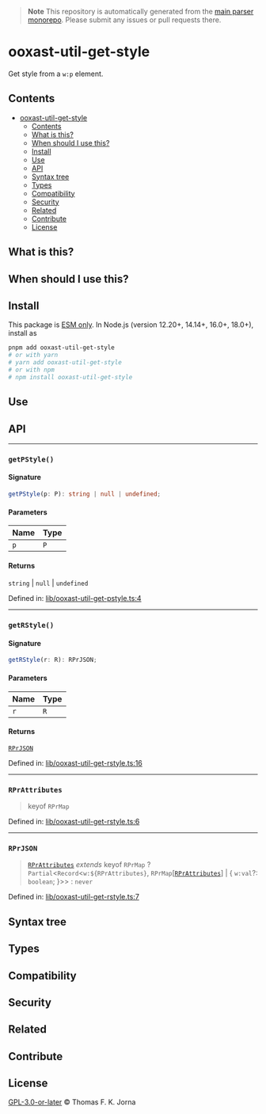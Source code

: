 > **Note**
> This repository is automatically generated from the [main parser monorepo](https://github.com/TrialAndErrorOrg/parsers). Please submit any issues or pull requests there.

# ooxast-util-get-style

Get style from a `w:p` element.

## Contents

*   [ooxast-util-get-style](#ooxast-util-get-style)
    *   [Contents](#contents)
    *   [What is this?](#what-is-this)
    *   [When should I use this?](#when-should-i-use-this)
    *   [Install](#install)
    *   [Use](#use)
    *   [API](#api)
    *   [Syntax tree](#syntax-tree)
    *   [Types](#types)
    *   [Compatibility](#compatibility)
    *   [Security](#security)
    *   [Related](#related)
    *   [Contribute](#contribute)
    *   [License](#license)

## What is this?

## When should I use this?

## Install

This package is [ESM only](https://gist.github.com/sindresorhus/a39789f98801d908bbc7ff3ecc99d99c). In Node.js (version 12.20+, 14.14+, 16.0+, 18.0+), install as

```bash
pnpm add ooxast-util-get-style
# or with yarn
# yarn add ooxast-util-get-style
# or with npm
# npm install ooxast-util-get-style
```

## Use

## API

***

### `getPStyle()`

#### Signature

```ts
getPStyle(p: P): string | null | undefined;
```

#### Parameters

| Name | Type |
| :------ | :------ |
| `p` | `P` |

#### Returns

`string` | `null` | `undefined`

Defined in:  [lib/ooxast-util-get-pstyle.ts:4](https://github.com/TrialAndErrorOrg/parsers/blob/34b3326/libs/ooxast/ooxast-util-get-style/src/lib/ooxast-util-get-pstyle.ts#L4)

***

### `getRStyle()`

#### Signature

```ts
getRStyle(r: R): RPrJSON;
```

#### Parameters

| Name | Type |
| :------ | :------ |
| `r` | `R` |

#### Returns

[`RPrJSON`](modules.md#rprjson)

Defined in:  [lib/ooxast-util-get-rstyle.ts:16](https://github.com/TrialAndErrorOrg/parsers/blob/34b3326/libs/ooxast/ooxast-util-get-style/src/lib/ooxast-util-get-rstyle.ts#L16)

***

### `RPrAttributes`

> keyof `RPrMap`

Defined in:  [lib/ooxast-util-get-rstyle.ts:6](https://github.com/TrialAndErrorOrg/parsers/blob/34b3326/libs/ooxast/ooxast-util-get-style/src/lib/ooxast-util-get-rstyle.ts#L6)

***

### `RPrJSON`

> [`RPrAttributes`](modules.md#rprattributes) *extends* keyof `RPrMap` ? `Partial`<`Record`<`w:${RPrAttributes}`, `RPrMap`[[`RPrAttributes`](modules.md#rprattributes)] | {
> `w:val`?: `boolean`;
> }>> : `never`

Defined in:  [lib/ooxast-util-get-rstyle.ts:7](https://github.com/TrialAndErrorOrg/parsers/blob/34b3326/libs/ooxast/ooxast-util-get-style/src/lib/ooxast-util-get-rstyle.ts#L7)

## Syntax tree

## Types

## Compatibility

## Security

## Related

## Contribute

## License

[GPL-3.0-or-later](LICENSE) © Thomas F. K. Jorna

[unified]: https://unifiedjs.com

[unifiedgh]: https://github.com/unifiedjs/unified

[xast-from-xml]: https://github.com/syntax-tree/xast-util-from-xml

[rehype]: https://github.com/rehypejs/rehype

[rejour]: https://github.com/TrialAndErrorOrg/parsers/tree/main/libs/rejour

[rejour-parse]: https://github.com/TrialAndErrorOrg/parsers/tree/main/libs/rejour/rejour-parse

[rejour-stringify]: https://github.com/TrialAndErrorOrg/parsers/tree/main/libs/rejour/rejour-stringify

[rejour-move-abstract]: https://github.com/TrialAndErrorOrg/parsers/tree/main/libs/rejour/rejour-move-abstract

[rejour-meta]: https://github.com/TrialAndErrorOrg/parsers/tree/main/libs/rejour/rejour-meta

[rejour-relatex]: https://github.com/TrialAndErrorOrg/parsers/tree/main/libs/rejour/rejour-relatex

[relatex]: https://github.com/TrialAndErrorOrg/parsers/tree/main/libs/relatex

[ooxast-util-to-jast]: https://github.com/TrialAndErrorOrg/parsers/tree/main/libs/relatex/ooxast-util-to-jast

[jast]: https://github.com/TrialAndErrorOrg/parsers/tree/main/libs/rejour/jast

[jast-util-to-texast]: https://github.com/TrialAndErrorOrg/parsers/tree/main/libs/rejour/jast-util-to-texast

[jastscript]: https://github.com/TrialAndErrorOrg/parsers/tree/main/libs/rejour/jastscript

[texast]: https://github.com/TrialAndErrorOrg/parsers/tree/main/libs/relatex/texast

[texast-util-to-latex]: https://github.com/TrialAndErrorOrg/parsers/tree/main/libs/relatex/texast-util-to-latex

[hast]: https://github.com/syntax-tree/hast

[xast]: https://github.com/syntax-tree/xast

[mdast]: https://github.com/syntax-tree/mdast

[mdast-markdown]: https://github.com/syntax-tree/mdast-util-to-markdown

[latex-utensils]: https://github.com/tamuratak/latex-utensils

[latexjs]: https://github.com/latexjs/latexjs

[reoff]: https://github.com/TrialAndErrorOrg/parsers/tree/main/libs/reoff

[reoff-parse]: https://github.com/TrialAndErrorOrg/parsers/tree/main/libs/reoff/reoff-parse

[reoff-rejour]: https://github.com/TrialAndErrorOrg/parsers/tree/main/libs/reoff/reoff-rejour

[ooxast]: https://github.com/TrialAndErrorOrg/parsers/tree/main/libs/ooxast/ooxast

[ooxast]: https://github.com/TrialAndErrorOrg/parsers/tree/main/libs/ooxast/ooxast-util-to-jast
